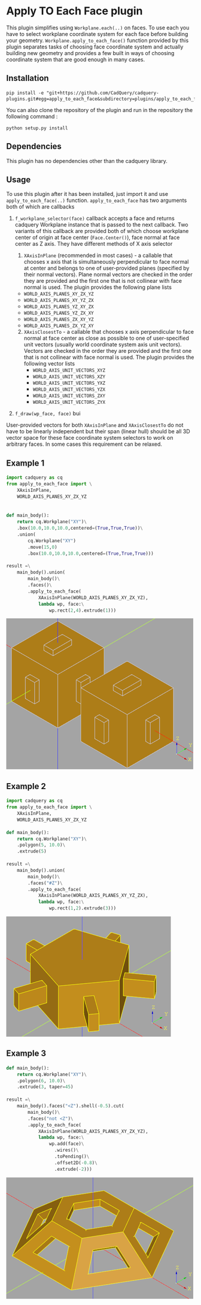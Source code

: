 # Apply TO Each Face plugin


This plugin simplifies using 
`Workplane.each(..)` on faces. 
To use each you have to select workplane coordinate 
system for each face before building your geometry. 
`Workplane.apply_to_each_face()` function provided by this plugin 
separates tasks of choosing face coordinate system and 
actually building new geometry and provides a few built 
in ways of choosing coordinate system that are good 
enough in many cases.


## Installation

```
pip install -e "git+https://github.com/CadQuery/cadquery-plugins.git#egg=apply_to_each_face&subdirectory=plugins/apply_to_each_face"
```
You can also clone the repository of the plugin and run in the repository the following command :
```
python setup.py install
```

## Dependencies

This plugin has no dependencies other than the cadquery library.

## Usage

To use this plugin after it has been installed, just import it and use `apply_to_each_face(..)` function. `apply_to_each_face` has two arguments
both of which are callbacks

1. `f_workplane_selector(face)` callback accepts a face and returns 
    cadquery Workplane instance that is passed to the next callback.
    Two variants of this callback are provided both of which
    choose workplane center of origin at face center (`Face.Center()`),
    face normal at face center as Z axis. They have different
    methods of X axis selector
    1. `XAxisInPlane` (recommended in most cases) - a callable that chooses
      x axis that is simultaneously perpendicular to face normal at center
      and belongs to one of user-provided planes (specified by their normal vectors). Plane normal vectors are checked in the order they are provided and the first one that is not collinear with face normal is used.
      The plugin provides the following plane lists
      - `WORLD_AXIS_PLANES_XY_ZX_YZ`
      - `WORLD_AXIS_PLANES_XY_YZ_ZX`
      - `WORLD_AXIS_PLANES_YZ_XY_ZX`
      - `WORLD_AXIS_PLANES_YZ_ZX_XY`
      - `WORLD_AXIS_PLANES_ZX_XY_YZ`
      - `WORLD_AXIS_PLANES_ZX_YZ_XY`
    2. `XAxisClosestTo` - a callable that chooses x axis perpendicular 
       to face normal at face center as close as possible to one 
       of user-specified unit vectors (usually world coordinate 
       system axis unit vectors).
       Vectors are checked in the order they are provided and the first one
       that is not collinear with face normal is used.
       The plugin provides the following vector lists
       - `WORLD_AXIS_UNIT_VECTORS_XYZ`
       - `WORLD_AXIS_UNIT_VECTORS_XZY`
       - `WORLD_AXIS_UNIT_VECTORS_YXZ`
       - `WORLD_AXIS_UNIT_VECTORS_YZX`
       - `WORLD_AXIS_UNIT_VECTORS_ZXY`
       - `WORLD_AXIS_UNIT_VECTORS_ZYX`
    
2. `f_draw(wp_face, face)` bui

User-provided vectors  for both `XAxisInPlane` and `XAxisClosestTo` do not have to be linearly independent but their span (linear hull) should be all 3D vector space for these face coordinate system selectors to work on arbitrary faces. In some cases this requirement can be relaxed.


## Example 1
```python
import cadquery as cq
from apply_to_each_face import \
    XAxisInPlane,
    WORLD_AXIS_PLANES_XY_ZX_YZ


def main_body():
    return cq.Workplane("XY")\
    .box(10.0,10.0,10.0,centered=(True,True,True))\
    .union(
        cq.Workplane("XY")
        .move(15,0)
        .box(10.0,10.0,10.0,centered=(True,True,True))) 

result =\
    main_body().union(    
        main_body()\
        .faces()\
        .apply_to_each_face(
            XAxisInPlane(WORLD_AXIS_PLANES_XY_ZX_YZ),
            lambda wp, face:\
                wp.rect(2,4).extrude(1)))
```
![example 1](ex1.png "Example 1")


## Example 2
```python
import cadquery as cq
from apply_to_each_face import \
    XAxisInPlane,
    WORLD_AXIS_PLANES_XY_ZX_YZ

def main_body():
    return cq.Workplane("XY")\
    .polygon(5, 10.0)\
    .extrude(5)

result =\
    main_body().union(    
        main_body()\
        .faces("#Z")\
        .apply_to_each_face(
            XAxisInPlane(WORLD_AXIS_PLANES_XY_YZ_ZX),
            lambda wp, face:\
                wp.rect(1,2).extrude(3)))
```
![example 2](ex2.png "Example 2")

## Example 3
```python
def main_body():
    return cq.Workplane("XY")\
    .polygon(6, 10.0)\
    .extrude(3, taper=45)

result =\
    main_body().faces("<Z").shell(-0.5).cut(    
        main_body()\
        .faces("not <Z")\
        .apply_to_each_face(
            XAxisInPlane(WORLD_AXIS_PLANES_XY_ZX_YZ),
            lambda wp, face:\
                wp.add(face)\
                  .wires()\
                  .toPending()\
                  .offset2D(-0.8)\
                  .extrude(-2)))
```
![example 3](ex3.png "Example 3")

